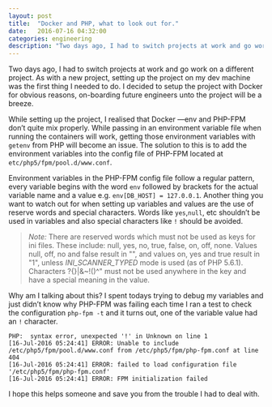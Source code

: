 ```yaml
---
layout: post
title:  "Docker and PHP, what to look out for."
date:   2016-07-16 04:32:00
categories: engineering
description: "Two days ago, I had to switch projects at work and go work on a different project. As with a new project, setting up the project on my dev machine was the first thing I needed to do. I decided to setup the project with Docker for obvious reasons, on-boarding future engineers unto the project will be a breeze"
---
```


Two days ago, I had to switch projects at work and go work on a different project. As with a new project, setting up the project on my dev machine was the first thing I needed to do. I decided to setup the project with Docker for obvious reasons, on-boarding future engineers unto the project will be a breeze.

While setting up the project, I realised that Docker —env and PHP-FPM don’t quite mix properly. While passing in an environment variable file when running the containers will work, getting those environment variables with `getenv` from PHP will become an issue. The solution to this is to add the environment variables into the config file of PHP-FPM located at `etc/php5/fpm/pool.d/www.conf`.

Environment variables in the PHP-FPM config file follow a regular pattern, every variable begins with the word `env` followed by brackets for the actual variable name and a value e.g. `env[DB_HOST] = 127.0.0.1`.
Another thing you want to watch out for when setting up variables and values are the use of reserve words and special characters. Words like `yes`,`null`, etc shouldn’t be used in variables and also special characters like `!` should be avoided.
>*Note:* There are reserved words which must not be used as keys for ini files. These include: null, yes, no, true, false, on, off, none. Values null, off, no and false result in "", and values on, yes and true result in "1", unless *INI_SCANNER_TYPED* mode is used (as of PHP 5.6.1). Characters ?{}|&~!()^" must not be used anywhere in the key and have a special meaning in the value.

Why am I talking about this?
I spent todays trying to debug my variables and just didn’t know why PHP-FPM was failing each time I ran a test to check the configuration `php-fpm -t` and it turns out, one of the variable value had an `!` character.

```
PHP:  syntax error, unexpected '!' in Unknown on line 1
[16-Jul-2016 05:24:41] ERROR: Unable to include /etc/php5/fpm/pool.d/www.conf from /etc/php5/fpm/php-fpm.conf at line 404
[16-Jul-2016 05:24:41] ERROR: failed to load configuration file '/etc/php5/fpm/php-fpm.conf'
[16-Jul-2016 05:24:41] ERROR: FPM initialization failed
```

I hope this helps someone and save you from the trouble I had to deal with.
